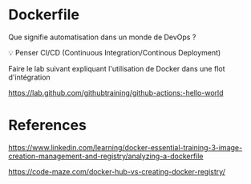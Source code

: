 # Dockerfile

Que signifie automatisation dans un monde de DevOps ?

:bulb: Penser CI/CD (Continuous Integration/Continous Deployment)

Faire le lab suivant expliquant l'utilisation de Docker dans une flot d'intégration

https://lab.github.com/githubtraining/github-actions:-hello-world


# References

https://www.linkedin.com/learning/docker-essential-training-3-image-creation-management-and-registry/analyzing-a-dockerfile


https://code-maze.com/docker-hub-vs-creating-docker-registry/

